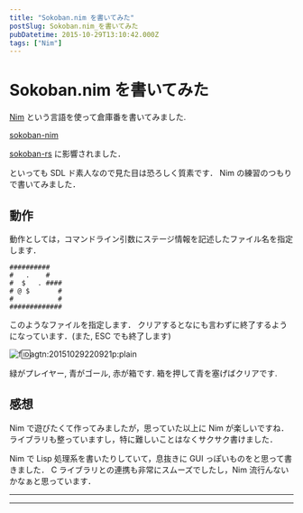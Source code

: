 ```yaml
---
title: "Sokoban.nim を書いてみた"
postSlug: Sokoban.nim_を書いてみた
pubDatetime: 2015-10-29T13:10:42.000Z
tags: ["Nim"]
---
```


# Sokoban.nim を書いてみた

[Nim](http://www.nim-lang.org) という言語を使って倉庫番を書いてみました.

[sokoban-nim](https://github.com/agatan/sokoban-nim)

[sokoban-rs](https://github.com/swatteau/sokoban-rs) に影響されました．

といっても SDL ド素人なので見た目は恐ろしく質素です． Nim の練習のつもりで書いてみました．

## 動作

動作としては，コマンドライン引数にステージ情報を記述したファイル名を指定します．

```
##########
#   .    #
#  $   . ####
# @ $       #
#           #
#############

```

このようなファイルを指定します． クリアするとなにも言わずに終了するようになっています．(また, ESC でも終了します)

![f:id:agtn:20151029220921p:plain](/i/20151029220921.png "f:id:agtn:20151029220921p:plain")

緑がプレイヤー, 青がゴール, 赤が箱です. 箱を押して青を塞げばクリアです.

## 感想

Nim で遊びたくて作ってみましたが，思っていた以上に Nim が楽しいですね． ライブラリも整っていますし，特に難しいことはなくサクサク書けました．

Nim で Lisp 処理系を書いたりしていて，息抜きに GUI っぽいものをと思って書きました． C ライブラリとの連携も非常にスムーズでしたし，Nim 流行んないかなぁと思っています．

---

---
